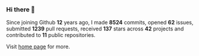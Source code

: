 ### Hi there 👋

Since joining Github **12** years ago, I made **8524** commits, opened **62** issues, submitted **1239** pull requests, received **137** stars across **42** projects and contributed to **11** public repositories.

Visit <a href="https://j15h.nu">home page</a> for more.
